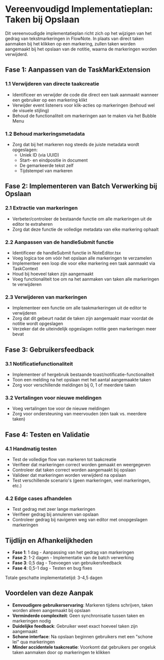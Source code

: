 # Vereenvoudigd Implementatieplan: Taken bij Opslaan

Dit vereenvoudigde implementatieplan richt zich op het wijzigen van het gedrag van tekstmarkeringen in FlowNote. In plaats van direct taken aanmaken bij het klikken op een markering, zullen taken worden aangemaakt bij het opslaan van de notitie, waarna de markeringen worden verwijderd.

## Fase 1: Aanpassen van de TaskMarkExtension

### 1.1 Verwijderen van directe taakcreatie
- Identificeer en verwijder de code die direct een taak aanmaakt wanneer een gebruiker op een markering klikt
- Verwijder event listeners voor klik-acties op markeringen (behoud wel de visuele stijling)
- Behoud de functionaliteit om markeringen aan te maken via het Bubble Menu

### 1.2 Behoud markeringsmetadata
- Zorg dat bij het markeren nog steeds de juiste metadata wordt opgeslagen:
  - Uniek ID (via UUID)
  - Start- en eindpositie in document
  - De gemarkeerde tekst zelf
  - Tijdstempel van markeren

## Fase 2: Implementeren van Batch Verwerking bij Opslaan

### 2.1 Extractie van markeringen
- Verbeter/controleer de bestaande functie om alle markeringen uit de editor te extraheren
- Zorg dat deze functie de volledige metadata van elke markering ophaalt

### 2.2 Aanpassen van de handleSubmit functie
- Identificeer de handleSubmit functie in NoteEditor.tsx
- Voeg logica toe om vóór het opslaan alle markeringen te verzamelen
- Implementeer een loop die voor elke markering een taak aanmaakt via TaskContext
- Houd bij hoeveel taken zijn aangemaakt
- Voeg functionaliteit toe om na het aanmaken van taken alle markeringen te verwijderen

### 2.3 Verwijderen van markeringen
- Implementeer een functie om alle taakmarkeringen uit de editor te verwijderen 
- Zorg dat dit gebeurt nadat de taken zijn aangemaakt maar voordat de notitie wordt opgeslagen
- Verzeker dat de uiteindelijk opgeslagen notitie geen markeringen meer bevat

## Fase 3: Gebruikersfeedback

### 3.1 Notificatiefunctionaliteit
- Implementeer of hergebruik bestaande toast/notificatie-functionaliteit
- Toon een melding na het opslaan met het aantal aangemaakte taken
- Zorg voor verschillende meldingen bij 0, 1 of meerdere taken

### 3.2 Vertalingen voor nieuwe meldingen
- Voeg vertalingen toe voor de nieuwe meldingen
- Zorg voor ondersteuning van meervouden (één taak vs. meerdere taken)

## Fase 4: Testen en Validatie

### 4.1 Handmatig testen
- Test de volledige flow van markeren tot taakcreatie
- Verifieer dat markeringen correct worden gemaakt en weergegeven
- Controleer dat taken correct worden aangemaakt bij opslaan
- Valideer dat markeringen worden verwijderd na opslaan
- Test verschillende scenario's (geen markeringen, veel markeringen, etc.)

### 4.2 Edge cases afhandelen
- Test gedrag met zeer lange markeringen
- Verifieer gedrag bij annuleren van opslaan
- Controleer gedrag bij navigeren weg van editor met onopgeslagen markeringen

## Tijdlijn en Afhankelijkheden

- **Fase 1**: 1 dag - Aanpassing van het gedrag van markeringen
- **Fase 2**: 1-2 dagen - Implementatie van de batch verwerking
- **Fase 3**: 0,5 dag - Toevoegen van gebruikersfeedback
- **Fase 4**: 0,5-1 dag - Testen en bug fixes

Totale geschatte implementatietijd: 3-4,5 dagen

## Voordelen van deze Aanpak

- **Eenvoudigere gebruikerservaring**: Markeren tijdens schrijven, taken worden alleen aangemaakt bij opslaan
- **Verminderde complexiteit**: Geen synchronisatie tussen taken en markeringen nodig
- **Duidelijke feedback**: Gebruiker weet exact hoeveel taken zijn aangemaakt
- **Schone interface**: Na opslaan beginnen gebruikers met een "schone lei" qua markeringen
- **Minder accidentele taakcreatie**: Voorkomt dat gebruikers per ongeluk taken aanmaken door op markeringen te klikken
